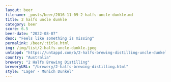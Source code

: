 ```yaml
---
layout: beer
filename: _posts/beer/2016-11-09-2-halfs-uncle-dunkle.md
title: 2 halfs uncle dunkle
category: beer
score: 6.5
beer-date: "2022-08-07"
desc: "Feels like something is missing"
permalink: /beer/:title.html
img: /img/list/2-halfs-uncle-dunkle.jpeg
untappd: "https://untappd.com/b/2-halfs-brewing-distilling-uncle-dunkel/4747987"
country: "Australia"
brewery: "2 Halfs Brewing Distilling"
breweryURL: "/brewery/2-halfs-brewing-distilling.html"
style: "Lager - Munich Dunkel"
---
```

